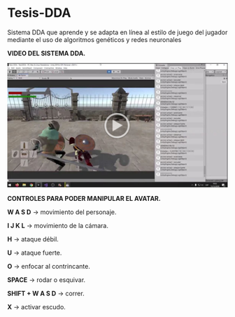 # Tesis-DDA
Sistema DDA que aprende y se adapta en línea al estilo de juego del jugador mediante el uso de algoritmos genéticos y redes neuronales

**VIDEO DEL SISTEMA DDA.**

[![Watch the video](https://github.com/MelvinSalcedo/Tesis-DDA/blob/main/resultadoDDA.JPG)](https://drive.google.com/file/d/1Ym1zsKnjg-zr-TlepK7eetFjS7r22Q-v/view?usp=sharing)

**CONTROLES PARA PODER MANIPULAR EL AVATAR.**

**W A S D** -> movimiento del personaje.

**I J K L** -> movimiento de la cámara.

**H** -> ataque débil.

**U** -> ataque fuerte.

**O** -> enfocar al contrincante.

**SPACE** -> rodar o esquivar.

**SHIFT + W A S D** -> correr.

**X** -> activar escudo.
